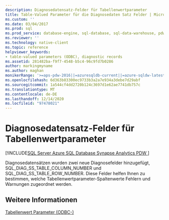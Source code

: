 ```yaml
---
description: Diagnosedatensatz-Felder für Tabellenwertparameter
title: Table-Valued Parameter für die Diagnosedaten Satz Felder | Microsoft-Dokumentation
ms.custom: ''
ms.date: 03/04/2017
ms.prod: sql
ms.prod_service: database-engine, sql-database, sql-data-warehouse, pdw
ms.reviewer: ''
ms.technology: native-client
ms.topic: reference
helpviewer_keywords:
- table-valued parameters (ODBC), diagnostic records
ms.assetid: 281482ba-f9f7-4548-b5c4-96c9fd7b0286
author: markingmyname
ms.author: maghan
monikerRange: '>=aps-pdw-2016||=azuresqldb-current||=azure-sqldw-latest||>=sql-server-2016||>=sql-server-linux-2017||=azuresqldb-mi-current'
ms.openlocfilehash: 6d363b83300ec9733b3a2a7e934a3debe7d29abf
ms.sourcegitcommit: 1a544cf4dd2720b124c3697d1e62ae7741db757c
ms.translationtype: MT
ms.contentlocale: de-DE
ms.lasthandoff: 12/14/2020
ms.locfileid: "97478021"
---
```

# <a name="table-valued-parameter-diagnostic-record-fields"></a>Diagnosedatensatz-Felder für Tabellenwertparameter
[!INCLUDE[SQL Server Azure SQL Database Synapse Analytics PDW ](../../includes/applies-to-version/sql-asdb-asdbmi-asa-pdw.md)]

  Diagnosedatensätzen wurden zwei neue Diagnosefelder hinzugefügt, SQL_DIAG_SS_TABLE_COLUMN_NUMBER und SQL_DIAG_SS_TABLE_ROW_NUMBER. Diese Felder helfen Ihnen zu bestimmen, welche Tabellenwertparameter-Spaltenwerte Fehlern und Warnungen zugeordnet werden.  
  
## <a name="see-also"></a>Weitere Informationen  
 [Tabellenwert Parameter &#40;ODBC-&#41;](../../relational-databases/native-client-odbc-table-valued-parameters/table-valued-parameters-odbc.md)  
  
  
